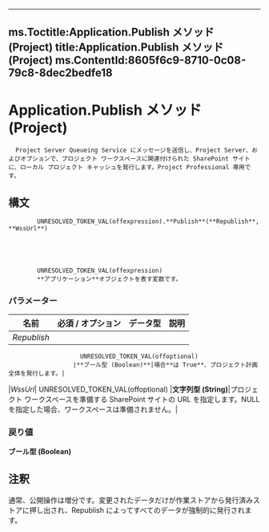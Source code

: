

---
ms.Toctitle:Application.Publish メソッド (Project)
title:Application.Publish メソッド (Project)
ms.ContentId:8605f6c9-8710-0c08-79c8-8dec2bedfe18
---
# Application.Publish メソッド (Project)





      Project Server Queueing Service にメッセージを送信し、Project Server、およびオプションで、プロジェクト ワークスペースに関連付けられた SharePoint サイトに、ローカル プロジェクト キャッシュを発行します。Project Professional 専用です。


## 構文

            UNRESOLVED_TOKEN_VAL(offexpression).**Publish**(**Republish**, **WssUrl**)





            UNRESOLVED_TOKEN_VAL(offexpression)
            **アプリケーション**オブジェクトを表す変数です。

### パラメーター

|**名前**|**必須 / オプション**|**データ型**|**説明**|
|---|---|---|---|
|*Republish*|
                        UNRESOLVED_TOKEN_VAL(offoptional)
                      |**ブール型 (Boolean)**|場合**は True**、プロジェクト計画全体を発行します。|
|*WssUrl*|
                        UNRESOLVED_TOKEN_VAL(offoptional)
                      |**文字列型 (String)**|プロジェクト ワークスペースを準備する SharePoint サイトの URL を指定します。NULL を指定した場合、ワークスペースは準備されません。|



### 戻り値
**ブール型 (Boolean)**





## 注釈
通常、公開操作は増分です。変更されたデータだけが作業ストアから発行済みストアに押し出され、Republish によってすべてのデータが強制的に発行されます。





